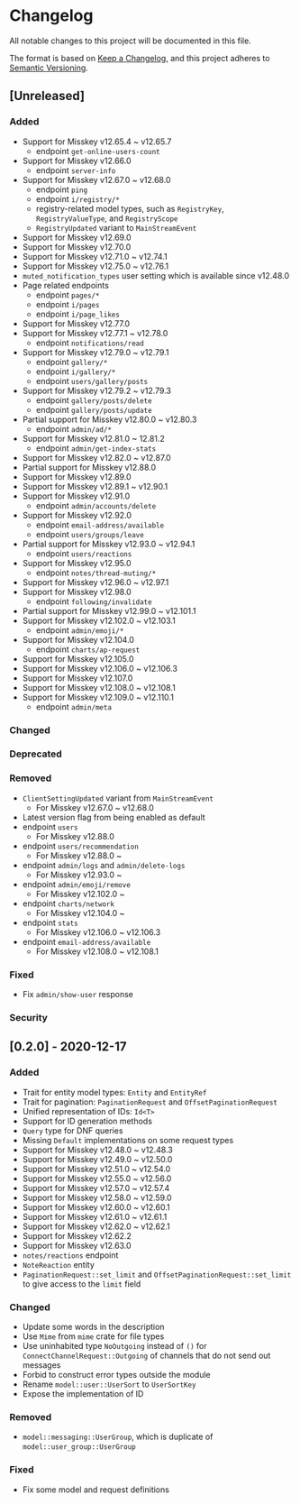# Changelog

All notable changes to this project will be documented in this file.

The format is based on [Keep a Changelog](https://keepachangelog.com/en/1.0.0/),
and this project adheres to [Semantic Versioning](https://semver.org/spec/v2.0.0.html).

## [Unreleased]

### Added

- Support for Misskey v12.65.4 ~ v12.65.7
   - endpoint `get-online-users-count`
- Support for Misskey v12.66.0
   - endpoint `server-info`
- Support for Misskey v12.67.0 ~ v12.68.0
   - endpoint `ping`
   - endpoint `i/registry/*`
   - registry-related model types, such as `RegistryKey`, `RegistryValueType`, and `RegistryScope`
   - `RegistryUpdated` variant to `MainStreamEvent`
- Support for Misskey v12.69.0
- Support for Misskey v12.70.0
- Support for Misskey v12.71.0 ~ v12.74.1
- Support for Misskey v12.75.0 ~ v12.76.1
- `muted_notification_types` user setting which is available since v12.48.0
- Page related endpoints
   - endpoint `pages/*`
   - endpoint `i/pages`
   - endpoint `i/page_likes`
- Support for Misskey v12.77.0
- Support for Misskey v12.77.1 ~ v12.78.0
   - endpoint `notifications/read`
- Support for Misskey v12.79.0 ~ v12.79.1
   - endpoint `gallery/*`
   - endpoint `i/gallery/*`
   - endpoint `users/gallery/posts`
- Support for Misskey v12.79.2 ~ v12.79.3
   - endpoint `gallery/posts/delete`
   - endpoint `gallery/posts/update`
- Partial support for Misskey v12.80.0 ~ v12.80.3
   - endpoint `admin/ad/*`
- Support for Misskey v12.81.0 ~ 12.81.2
   - endpoint `admin/get-index-stats`
- Support for Misskey v12.82.0 ~ v12.87.0
- Partial support for Misskey v12.88.0
- Support for Misskey v12.89.0
- Support for Misskey v12.89.1 ~ v12.90.1
- Support for Misskey v12.91.0
   - endpoint `admin/accounts/delete`
- Support for Misskey v12.92.0
   - endpoint `email-address/available`
   - endpoint `users/groups/leave`
- Partial support for Misskey v12.93.0 ~ v12.94.1
   - endpoint `users/reactions`
- Support for Misskey v12.95.0
   - endpoint `notes/thread-muting/*`
- Support for Misskey v12.96.0 ~ v12.97.1
- Support for Misskey v12.98.0
   - endpoint `following/invalidate`
- Partial support for Misskey v12.99.0 ~ v12.101.1
- Support for Misskey v12.102.0 ~ v12.103.1
   - endpoint `admin/emoji/*`
- Support for Misskey v12.104.0
   - endpoint `charts/ap-request`
- Support for Misskey v12.105.0
- Support for Misskey v12.106.0 ~ v12.106.3
- Support for Misskey v12.107.0
- Support for Misskey v12.108.0 ~ v12.108.1
- Support for Misskey v12.109.0 ~ v12.110.1
   - endpoint `admin/meta`

### Changed
### Deprecated
### Removed

- `ClientSettingUpdated` variant from `MainStreamEvent`
   - For Misskey v12.67.0 ~ v12.68.0
- Latest version flag from being enabled as default
- endpoint `users`
   - For Misskey v12.88.0
- endpoint `users/recommendation`
   - For Misskey v12.88.0 ~
- endpoint `admin/logs` and `admin/delete-logs`
   - For Misskey v12.93.0 ~
- endpoint `admin/emoji/remove`
   - For Misskey v12.102.0 ~
- endpoint `charts/network`
   - For Misskey v12.104.0 ~
- endpoint `stats`
   - For Misskey v12.106.0 ~ v12.106.3
- endpoint `email-address/available`
   - For Misskey v12.108.0 ~ v12.108.1

### Fixed

- Fix `admin/show-user` response

### Security

## [0.2.0] - 2020-12-17

### Added

- Trait for entity model types: `Entity` and `EntityRef`
- Trait for pagination: `PaginationRequest` and `OffsetPaginationRequest`
- Unified representation of IDs: `Id<T>`
- Support for ID generation methods
- `Query` type for DNF queries
- Missing `Default` implementations on some request types
- Support for Misskey v12.48.0 ~ v12.48.3
- Support for Misskey v12.49.0 ~ v12.50.0
- Support for Misskey v12.51.0 ~ v12.54.0
- Support for Misskey v12.55.0 ~ v12.56.0
- Support for Misskey v12.57.0 ~ v12.57.4
- Support for Misskey v12.58.0 ~ v12.59.0
- Support for Misskey v12.60.0 ~ v12.60.1
- Support for Misskey v12.61.0 ~ v12.61.1
- Support for Misskey v12.62.0 ~ v12.62.1
- Support for Misskey v12.62.2
- Support for Misskey v12.63.0
- `notes/reactions` endpoint
- `NoteReaction` entity
- `PaginationRequest::set_limit` and `OffsetPaginationRequest::set_limit` to give access to the `limit` field

### Changed

- Update some words in the description
- Use `Mime` from `mime` crate for file types
- Use uninhabited type `NoOutgoing` instead of `()` for `ConnectChannelRequest::Outgoing` of channels that do not send out messages
- Forbid to construct error types outside the module
- Rename `model::user::UserSort` to `UserSortKey`
- Expose the implementation of ID

### Removed

- `model::messaging::UserGroup`, which is duplicate of `model::user_group::UserGroup`

### Fixed

- Fix some model and request definitions
